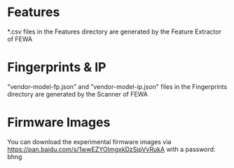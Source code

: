 # Features
*.csv files in the Features directory are generated by the Feature Extractor of FEWA

# Fingerprints & IP
"vendor-model-fp.json" and "vendor-model-ip.json" files in the Fingerprints directory are generated by the Scanner of FEWA

# Firmware Images 
You can download the experimental firmware images via https://pan.baidu.com/s/1wwEZYOImgxkDzSjpVvRukA with a password: bhng

